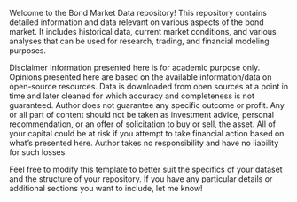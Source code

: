 Welcome to the Bond Market Data repository! This repository contains detailed information and data relevant on various aspects of the bond market.
It includes historical data, current market conditions, and various analyses that can be used for research, trading, and financial modeling purposes.

Disclaimer
Information presented here is for academic purpose only. Opinions presented here are based on the available information/data on open-source resources. Data is downloaded from open sources at a point in time and later cleaned for which accuracy and completeness is not guaranteed.
Author does not guarantee any specific outcome or profit. Any or all part of content should not be taken as investment advice, personal recommendation, or an offer of solicitation to buy or sell, the asset. All of your capital could be at risk if you attempt to take financial action based on what’s presented here. 
Author takes no responsibility and have no liability for such losses.

Feel free to modify this template to better suit the specifics of your dataset and the structure of your repository. If you have any particular details or additional sections you want to include, let me know!
